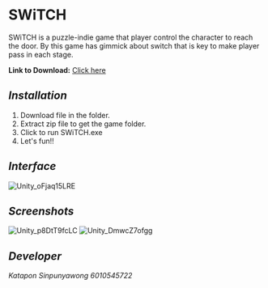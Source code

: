# SWiTCH
SWiTCH is a puzzle-indie game that player control the character to reach the door. By this game has gimmick about switch that is key to make player pass in each stage. 

**Link to Download:**  [Click here](https://drive.google.com/file/d/18-FYPS3xV98O-yp69Bpn6NCXit5p-GAX/view?usp=sharing)
## *Installation*
1. Download file in the folder.
2. Extract zip file to get the game folder.
3. Click to run SWiTCH.exe
4. Let's fun!!

## *Interface*
![Unity_oFjaq15LRE](https://user-images.githubusercontent.com/32285642/81612853-ac9eed80-9407-11ea-9ae5-2af0ebe42eeb.png)
## *Screenshots*
![Unity_p8DtT9fcLC](https://user-images.githubusercontent.com/32285642/81612869-b294ce80-9407-11ea-8c60-b517189f4022.png)
![Unity_DmwcZ7ofgg](https://user-images.githubusercontent.com/32285642/81612909-c17b8100-9407-11ea-8890-3fcd14ae97aa.png)
## *Developer*
*Katapon Sinpunyawong 6010545722*

